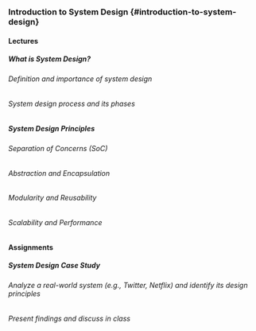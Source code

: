 ### Introduction to System Design {#introduction-to-system-design}

#### Lectures

##### What is System Design?
###### Definition and importance of system design
###### System design process and its phases

##### System Design Principles
###### Separation of Concerns (SoC)
###### Abstraction and Encapsulation
###### Modularity and Reusability
###### Scalability and Performance

#### Assignments

##### System Design Case Study
###### Analyze a real-world system (e.g., Twitter, Netflix) and identify its design principles
###### Present findings and discuss in class
